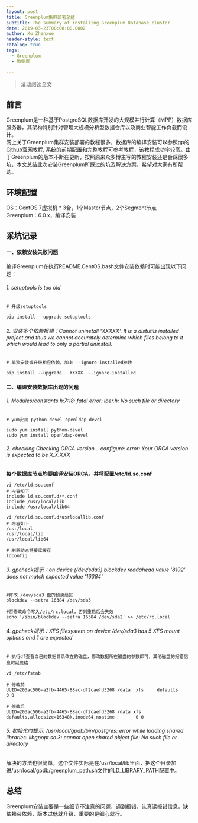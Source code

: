 ```yaml
---
layout: post
title: Greenplum集群部署总结
subtitle: The summary of installing Greenplum Database cluster
date: 2019-03-23T00:00:00.000Z
author: Xu Zhenxue
header-style: text
catalog: true
tags:
  - Greenplum
  - 数据库

---
```




> 滚动阅读全文

## 前言 
Greenplum是一种基于PostgreSQL数据库开发的大规模并行计算（MPP）数据库服务器，其架构特别针对管理大规模分析型数据仓库以及商业智能工作负载而设计。  
网上关于Greenplum集群安装部署的教程很多，数据库的编译安装可以参照gp的[Github官网教程](https://github.com/greenplum-db/gpdb), 系统的前期配置和完整教程可参考[教程](hhttps://juejin.im/post/5b7522ea6fb9a009ca7eb249?tdsourcetag=s_pctim_aiomsg)，该教程成功率较高。由于Greenplum的版本不断在更新，按照原来众多博主写的教程安装还是会踩很多坑，本文总结此次安装Greenplum所踩过的坑及解决方案，希望对大家有所帮助。

## 环境配置
OS：CentOS 7虚拟机 * 3台，1个Master节点，2个Segment节点  
Greenplum：6.0.x，编译安装

## 采坑记录

#### 一、依赖安装失败问题
编译Greenplum在执行README.CentOS.bash文件安装依赖时可能出现以下问题：
###### 1. setuptools is too old 

```shell
# 升级setuptools

pip install --upgrade setuptools
```

###### 2. 安装多个依赖报错：Cannot uninstall 'XXXXX'. It is a distutils installed project and thus we cannot accurately determine which files belong to it which would lead to only a partial uninstall.

```
# 单独安装或升级相应依赖，加上 --ignore-installed参数

pip install --upgrade   XXXXX  --ignore-installed

```

#### 二、编译安装数据库出现的问题

###### 1. Modules/constants.h:7:18: fatal error: lber.h: No such file or directory

```
# yum安装 python-devel openldap-devel

sudo yum install python-devel
sudo yum install openldap-devel

```
###### 2. checking Checking ORCA version… configure: error: Your ORCA version is expected to be X.X.XXX  
**每个数据库节点均要编译安装ORCA，并将配置/etc/ld.so.conf** 

```
vi /etc/ld.so.conf
# 内容如下
include ld.so.conf.d/*.conf
include /usr/local/lib
include /usr/local/lib64

vi /etc/ld.so.conf.d/usrlocallib.conf
# 内容如下
/usr/local
/usr/local/lib
/usr/local/lib64

# 刷新动态链接库缓存
ldconfig
```
###### 3. gpcheck提示：on device (/dev/sda3) blockdev readahead value '8192' does not match expected value '16384'


```
#修改 /dev/sda3 盘的预读扇区
blockdev --setra 16384 /dev/sda3

#将修改命令写入/etc/rc.local，否则重启后会失效
echo '/sbin/blockdev --setra 16384 /dev/sda2' >> /etc/rc.local

```


###### 4. gpcheck提示：XFS filesystem on device /dev/sda3 has 5 XFS mount options and 1 are expected

```
# 执行df查看自己的数据目录改在的磁盘，修改数据所在磁盘的参数即可，其他磁盘的报错信息可以忽略

vi /etc/fstab

# 修改前
UUID=203ac506-a2fb-4465-88ac-df2caefd3268 /data  xfs     defaults        0 0

# 修改后
UUID=203ac506-a2fb-4465-88ac-df2caefd3268 /data xfs     defaults,allocsize=16348k,inode64,noatime        0 0
```
###### 5. 初始化时提示: /usr/local/gpdb/bin/postgres: error while loading shared libraries: libgpopt.so.3: cannot open shared object file: No such file or directory  
解决的方法也很简单，这个文件实际是在/usr/local/lib里面，把这个目录加进/usr/local/gpdb/greenplum_path.sh文件的LD_LIBRARY_PATH配置中。

## 总结
Greenplum安装主要是一些细节不注意的问题，遇到报错，认真读报错信息，缺依赖装依赖，版本过低就升级，重要的是细心就行。






